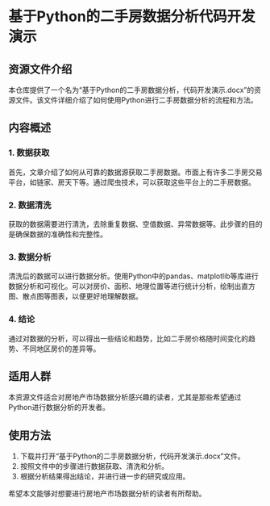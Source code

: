 # 基于Python的二手房数据分析代码开发演示

## 资源文件介绍

本仓库提供了一个名为“基于Python的二手房数据分析，代码开发演示.docx”的资源文件。该文件详细介绍了如何使用Python进行二手房数据分析的流程和方法。

## 内容概述

### 1. 数据获取
首先，文章介绍了如何从可靠的数据源获取二手房数据。市面上有许多二手房交易平台，如链家、房天下等。通过爬虫技术，可以获取这些平台上的二手房数据。

### 2. 数据清洗
获取的数据需要进行清洗，去除重复数据、空值数据、异常数据等。此步骤的目的是确保数据的准确性和完整性。

### 3. 数据分析
清洗后的数据可以进行数据分析。使用Python中的pandas、matplotlib等库进行数据分析和可视化。可以对房价、面积、地理位置等进行统计分析，绘制出直方图、散点图等图表，以便更好地理解数据。

### 4. 结论
通过对数据的分析，可以得出一些结论和趋势，比如二手房价格随时间变化的趋势、不同地区房价的差异等。

## 适用人群
本资源文件适合对房地产市场数据分析感兴趣的读者，尤其是那些希望通过Python进行数据分析的开发者。

## 使用方法
1. 下载并打开“基于Python的二手房数据分析，代码开发演示.docx”文件。
2. 按照文件中的步骤进行数据获取、清洗和分析。
3. 根据分析结果得出结论，并进行进一步的研究或应用。

希望本文能够对想要进行房地产市场数据分析的读者有所帮助。
